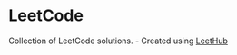 # LeetCode
Collection of LeetCode solutions. - Created using [LeetHub](https://github.com/QasimWani/LeetHub)
